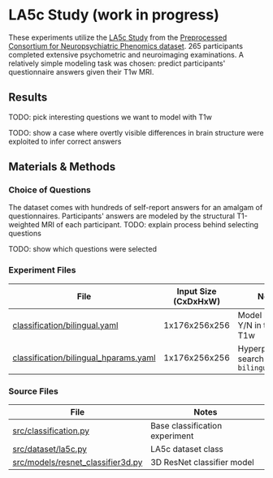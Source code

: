# LA5c Study (work in progress)
These experiments utilize the [LA5c Study](https://openneuro.org/datasets/ds000030/versions/1.0.0) from the [Preprocessed Consortium for Neuropsychiatric Phenomics dataset](https://f1000research.com/articles/6-1262/v2). 265 participants completed extensive psychometric and neuroimaging examinations. A relatively simple modeling task was chosen: predict participants' questionnaire answers given their T1w MRI.

## Results
TODO: pick interesting questions we want to model with T1w

TODO: show a case where overtly visible differences in brain structure were exploited to infer correct answers 

## Materials & Methods
### Choice of Questions
The dataset comes with hundreds of self-report answers for an amalgam of questionnaires. Participants' answers are modeled by the structural T1-weighted MRI of each participant. TODO: explain process behind selecting questions

TODO: show which questions were selected

### Experiment Files
| File                                                                             | Input Size (CxDxHxW)  | Notes
| -------------------------------------------------------------------------------- | --------------------- | ------
| [classification/bilingual.yaml](classification/bilingual.yaml)                   | 1x176x256x256         | Model bilingual Y/N in terms of T1w
| [classification/bilingual_hparams.yaml](classification/bilingual_hparams.yaml)   | 1x176x256x256         | Hyperparameter search for `bilingual.yaml`

### Source Files
| File                                                                     | Notes
| ------------------------------------------------------------------------ | ------------------------------
| [src/classification.py](/src/classification.py)                          | Base classification experiment
| [src/dataset/la5c.py](/src/dataset/la5c.py)                              | LA5c dataset class
| [src/models/resnet_classifier3d.py](/src/models/resnet_classifier3d.py)  | 3D ResNet classifier model
